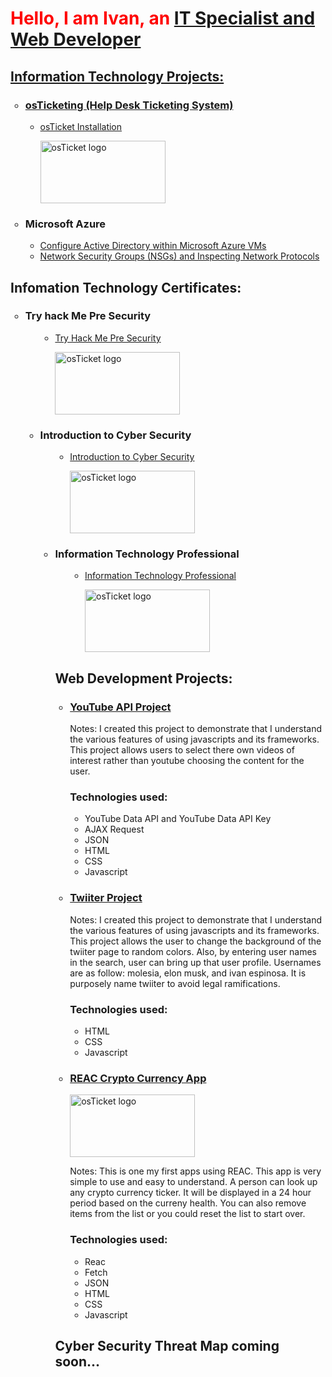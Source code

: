 <h1 style ="color:red;"> Hello, I am Ivan, an <a href= "https://www.linkedin.com/in/ivan-espinosa-5a28b459/">IT Specialist and Web Developer</h1>
<h2>Information Technology Projects:</h2>

  <ul style="list-style-type:circle;">
  <h3><li>osTicketing (Help Desk Ticketing System)</li></h3>
   <ul style="list-style-type:circle;">
     
  <li><a href="https://github.com/iespinosa3/osTicket_Installation">osTicket Installation</a></li>
   <p align="left">
  <img width="200px" height="100px" src="https://d1ka0itfguscri.cloudfront.net/r5Jl/2023/04/13/00/48/c0fIcJVa79u/preview.jpg" alt="osTicket logo"/>
  </p>


  
  </ul>  
  </ul>  
  <ul style="list-style-type:circle;">
  <h3><li>Microsoft Azure</li></h3>
   <ul style="list-style-type:circle;">
 
  <li><a href="https://github.com/iespinosa3/active_directory"> Configure Active Directory within Microsoft Azure VMs</a></li>
   <li><a href="https://github.com/iespinosa3/network_security_groups"> Network Security Groups (NSGs) and Inspecting Network Protocols</a></li>
       </ul> 
  </ul>  
  

<h2>Infomation Technology Certificates:</h2>

  <ul style="list-style-type:circle;">
  <h3><li>Try hack Me Pre Security</li></h3>
     <ul style="list-style-type:circle;">
 
   <ul style="list-style-type:circle;">
  <li><a href="https://github.com/iespinosa3/Certificates-of-Completion">Try Hack Me Pre Security</a></li>
    <p align="left">
<img width="200px" height="100px" src="https://tryhackme-certificates.s3-eu-west-1.amazonaws.com/THM-V99LLX8058.png" alt="osTicket logo"/>
</p>

  
  </ul>  
  </ul>  
    
 <ul style="list-style-type:circle;">
  <h3><li>Introduction to Cyber Security</li></h3>
     <ul style="list-style-type:circle;">
 
   <ul style="list-style-type:circle;">
  <li><a href="https://github.com/iespinosa3/Certificates-of-Completion">Introduction to Cyber Security</a></li>
<p align="left">
<img width="200px" height="100px" src="https://tryhackme-certificates.s3-eu-west-1.amazonaws.com/THM-YSBJ30KLKW.png" alt="osTicket logo"/>
</p>

  
  </ul>  
  </ul>  
  
 <ul style="list-style-type:circle;">
  <h3><li>Information Technology Professional</li></h3>
     <ul style="list-style-type:circle;">
 
   <ul style="list-style-type:circle;">
  <li><a href="https://github.com/iespinosa3/Certificates-of-Completion">Information Technology Professional</a></li>
<p align="left">
<img width="200px" height="100px"  src="https://d1ka0itfguscri.cloudfront.net/r5Jl/2023/05/11/18/41/c0hXFpVAQvt/preview.jpg" alt="osTicket logo"/>
</p>
  
  </ul>  
  </ul>  
   
<h2>Web Development Projects:</h2>

  <ul style="list-style-type:circle;">
  <h3><li><a href="https://github.com/iespinosa3/youtubeAPI">YouTube API Project</a></li></h3>
  <p>Notes: I created this project to demonstrate that I understand the various features of using javascripts and its frameworks.
            This project allows users to select there own videos of interest rather than youtube choosing the content for the user.
  
  </p>
  <h3>Technologies used:</h3>
   <ul style="list-style-type:circle;">
  <li>YouTube Data API and YouTube Data API Key</li>
  <li> AJAX Request </li>  <li>JSON</li>   <li>HTML</li>   <li>CSS</li>   <li>Javascript</li>  
 


 
     
  
  </ul>  
  </ul> 
  <ul style="list-style-type:circle;">
 <h3><li><a href="https://github.com/iespinosa3/twiiterProject">Twiiter Project</a></li></h3>
  <p>Notes: I created this project to demonstrate that I understand the various features of using javascripts and its frameworks.
            This project allows the user to change the background of the twiiter page to random colors. Also, by entering user names
            in the search, user can bring up that user profile. Usernames are as follow:  molesia, elon musk, and ivan  espinosa. 
            It is purposely name twiiter to avoid legal ramifications.
  
  </p>
   <h3>Technologies used:</h3>
   <ul style="list-style-type:circle;">
  <li>HTML</li>  <li>CSS</li>  <li>Javascript</li> 
  
 

  </ul>  
  </ul>
<ul style="list-style-type:circle;">
  <h3><li><a href="https://github.com/iespinosa3/REAC-Crypto-App">REAC Crypto Currency App</a></li></h3>
  <p align="left">
<img height="100px" width="200px" src="https://d1ka0itfguscri.cloudfront.net/r5Jl/2023/08/15/18/49/c0joFdVpjV7/preview.jpg" alt="osTicket logo"/>
</p>

  <p>Notes: This is one my first apps using REAC. This app is very simple to use and easy to understand. A person can look up any crypto currency ticker. It will be
             displayed in a 24 hour period based on the curreny health. You can also remove items from the list or you could reset the list to start over.
  </p>
  <h3>Technologies used:</h3>
   <ul style="list-style-type:circle;">
  <li>Reac</li> <li>Fetch</li>  <li>JSON</li> <li>HTML</li>  <li>CSS</li>  <li>Javascript</li>   

  
 
  
 
 
     
  
  </ul>  
  </ul> 
  
  <h2>Cyber Security Threat Map coming soon...</h2>


<!---
iespinosa3/iespinosa3 is a ✨ special ✨ repository because its `README.md` (this file) appears on your GitHub profile.
You can click the Preview link to take a look at your changes.
--->
